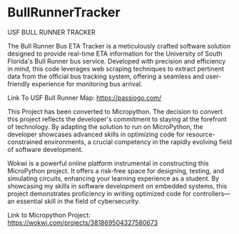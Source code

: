 # BullRunnerTracker
USF BULL RUNNER TRACKER

The Bull Runner Bus ETA Tracker is a meticulously crafted software solution designed to provide real-time ETA information for the University of South Florida's Bull Runner bus service. Developed with precision and efficiency in mind, this code leverages web scraping techniques to extract pertinent data from the official bus tracking system, offering a seamless and user-friendly experience for monitoring bus arrival.

Link To USF Bull Runner Map: https://passiogo.com/

This Project has been converted to Micropython. The decision to convert this project reflects the developer's commitment to staying at the forefront of technology. By adapting the solution to run on MicroPython, the developer showcases advanced skills in optimizing code for resource-constrained environments, a crucial competency in the rapidly evolving field of software development.

Wokwi is a powerful online platform instrumental in constructing this MicroPython project. It offers a risk-free space for designing, testing, and simulating circuits, enhancing your learning experience as a student. By showcasing my skills in software development on embedded systems, this project demonstrates proficiency in writing optimized code for controllers—an essential skill in the field of cybersecurity.

Link to Micropython Project: https://wokwi.com/projects/381869504327580673
